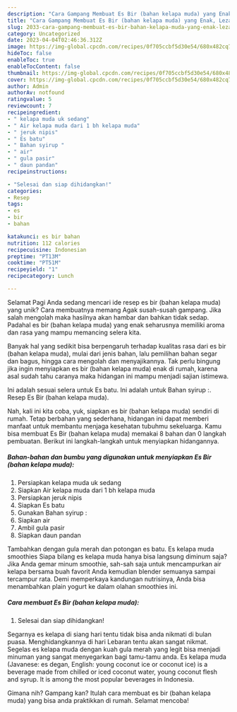 ```yaml
---
description: "Cara Gampang Membuat Es Bir (bahan kelapa muda) yang Enak, Lezat"
title: "Cara Gampang Membuat Es Bir (bahan kelapa muda) yang Enak, Lezat"
slug: 2033-cara-gampang-membuat-es-bir-bahan-kelapa-muda-yang-enak-lezat
category: Uncategorized
date: 2023-04-04T02:46:36.312Z
image: https://img-global.cpcdn.com/recipes/0f705ccbf5d30e54/680x482cq70/es-bir-bahan-kelapa-muda-foto-resep-utama.jpg
hideToc: false
enableToc: true
enableTocContent: false
thumbnail: https://img-global.cpcdn.com/recipes/0f705ccbf5d30e54/680x482cq70/es-bir-bahan-kelapa-muda-foto-resep-utama.jpg
cover: https://img-global.cpcdn.com/recipes/0f705ccbf5d30e54/680x482cq70/es-bir-bahan-kelapa-muda-foto-resep-utama.jpg
author: Admin
authorAv: notfound
ratingvalue: 5
reviewcount: 7
recipeingredient:
- " kelapa muda uk sedang"
- " Air kelapa muda dari 1 bh kelapa muda"
- " jeruk nipis"
- " Es batu"
- " Bahan syirup "
- " air"
- " gula pasir"
- " daun pandan"
recipeinstructions:

- "Selesai dan siap dihidangkan!"
categories:
- Resep
tags:
- es
- bir
- bahan

katakunci: es bir bahan 
nutrition: 112 calories
recipecuisine: Indonesian
preptime: "PT13M"
cooktime: "PT51M"
recipeyield: "1"
recipecategory: Lunch

---
```



Selamat Pagi Anda sedang mencari ide resep es bir (bahan kelapa muda) yang unik? Cara membuatnya memang Agak susah-susah gampang. Jika salah mengolah maka hasilnya akan hambar dan bahkan tidak sedap. Padahal es bir (bahan kelapa muda) yang enak seharusnya memiliki aroma dan rasa yang mampu memancing selera kita.


Banyak hal yang sedikit bisa berpengaruh terhadap kualitas rasa dari es bir (bahan kelapa muda), mulai dari jenis bahan, lalu pemilihan bahan segar dan bagus, hingga cara mengolah dan menyajikannya. Tak perlu bingung jika ingin menyiapkan es bir (bahan kelapa muda) enak di rumah, karena asal sudah tahu caranya maka hidangan ini mampu menjadi sajian istimewa.

Ini adalah sesuai selera untuk Es batu. Ini adalah untuk Bahan syirup :. Resep Es Bir (bahan kelapa muda).


Nah, kali ini kita coba, yuk, siapkan es bir (bahan kelapa muda) sendiri di rumah. Tetap berbahan yang sederhana, hidangan ini dapat memberi manfaat untuk membantu menjaga kesehatan tubuhmu sekeluarga. Kamu bisa membuat Es Bir (bahan kelapa muda) memakai 8 bahan dan 0 langkah pembuatan. Berikut ini langkah-langkah untuk menyiapkan hidangannya.

<!--inarticleads1-->

##### Bahan-bahan dan bumbu yang digunakan untuk menyiapkan Es Bir (bahan kelapa muda):

1. Persiapkan  kelapa muda uk sedang
1. Siapkan  Air kelapa muda dari 1 bh kelapa muda
1. Persiapkan  jeruk nipis
1. Siapkan  Es batu
1. Gunakan  Bahan syirup :
1. Siapkan  air
1. Ambil  gula pasir
1. Siapkan  daun pandan


Tambahkan dengan gula merah dan potongan es batu. Es kelapa muda smoothies Siapa bilang es kelapa muda hanya bisa langsung diminum saja? Jika Anda gemar minum smoothie, sah-sah saja untuk mencampurkan air kelapa bersama buah favorit Anda kemudian blender semuanya sampai tercampur rata. Demi memperkaya kandungan nutrisinya, Anda bisa menambahkan plain yogurt ke dalam olahan smoothies ini. 

<!--inarticleads2-->

##### Cara membuat Es Bir (bahan kelapa muda):


1. Selesai dan siap dihidangkan!

Segarnya es kelapa di siang hari tentu tidak bisa anda nikmati di bulan puasa. Menghidangkannya di hari Lebaran tentu akan sangat nikmat. Segelas es kelapa muda dengan kuah gula merah yang legit bisa menjadi minuman yang sangat menyegarkan bagi tamu-tamu anda. Es kelapa muda (Javanese: es degan, English: young coconut ice or coconut ice) is a beverage made from chilled or iced coconut water, young coconut flesh and syrup. It is among the most popular beverages in Indonesia. 

Gimana nih? Gampang kan? Itulah cara membuat es bir (bahan kelapa muda) yang bisa anda praktikkan di rumah. Selamat mencoba!
